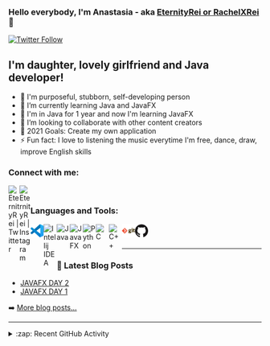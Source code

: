 ### Hello everybody, I'm Anastasia - aka [EternityRei or RachelXRei][twitter] 👋

[![Twitter Follow](https://img.shields.io/twitter/url?color=1DA1F2&label=Follow%20%40RachelXRei&logo=twitter&style=for-the-badge&url=https%3A%2F%2Ftwitter.com%2FRachelXRei)](https://twitter.com/RachelXRei)

## I'm daughter, lovely girlfriend and Java developer!
- 🔭 I'm purposeful, stubborn, self-developing person
- 🌱 I’m currently learning Java and JavaFX
- 🧭 I'm in Java for 1 year and now I'm learning JavaFX
- 👯 I’m looking to collaborate with other content creators
- 🥅 2021 Goals: Create my own application
- ⚡ Fun fact: I love to listening the music everytime I'm free, dance, draw, improve English skills

### Connect with me:

[<img align="left" alt="EternityRei | Twitter" width="22px" src="https://cdn.jsdelivr.net/npm/simple-icons@v3/icons/twitter.svg" />][twitter]
[<img align="left" alt="EternityRei | Instagram" width="22px" src="https://cdn.jsdelivr.net/npm/simple-icons@v3/icons/instagram.svg" />][instagram]

<br />

### Languages and Tools:

<img align="left" alt="Visual Studio Code" width="26px" src="https://raw.githubusercontent.com/github/explore/80688e429a7d4ef2fca1e82350fe8e3517d3494d/topics/visual-studio-code/visual-studio-code.png" />
<img align="left" alt="Intellij IDEA" width="26px" src="https://upload.wikimedia.org/wikipedia/commons/thumb/9/9c/IntelliJ_IDEA_Icon.svg/1024px-IntelliJ_IDEA_Icon.svg.png" />
<img align="left" alt="Java" width="26px" src="https://getprogram.net/img/programs/icons/java_228.png" />
<img align="left" alt="JavaFX" width="26px" src="https://static.wikia.nocookie.net/jfx/images/0/00/JavaFXIsland400x200.png/revision/latest?cb=20070917150529" />
<img align="left" alt="Python" width="26px" src="https://upload.wikimedia.org/wikipedia/commons/thumb/0/0a/Python.svg/1024px-Python.svg.png" />
<img align="left" alt="C" width="26px" src="https://upload.wikimedia.org/wikipedia/commons/1/19/C_Logo.png" />
<img align="left" alt="C++" width="26px" src="https://upload.wikimedia.org/wikipedia/commons/thumb/1/18/ISO_C%2B%2B_Logo.svg/1822px-ISO_C%2B%2B_Logo.svg.png" />
<img align="left" alt="Git" width="26px" src="https://raw.githubusercontent.com/github/explore/80688e429a7d4ef2fca1e82350fe8e3517d3494d/topics/git/git.png" />
<img align="left" alt="GitHub" width="26px" src="https://raw.githubusercontent.com/github/explore/78df643247d429f6cc873026c0622819ad797942/topics/github/github.png" />


<br />
<br />

---

### 📕 Latest Blog Posts

<!-- BLOG-POST-LIST:START -->
- [JAVAFX DAY 2](https://twitter.com/RachelXRei/status/1449118497036963841)
- [JAVAFX DAY 1](https://twitter.com/RachelXRei/status/1448714113257979908)
<!-- BLOG-POST-LIST:END -->

➡️ [More blog posts...](https://twitter.com/RachelXRei)

---

<details>
  <summary>:zap: Recent GitHub Activity</summary>
  
<!--START_SECTION:activity-->

<!--END_SECTION:activity-->

</details>

</details>

[twitter]: https://twitter.com/RachelXRei
[instagram]: https://www.instagram.com/_anreimayor_
